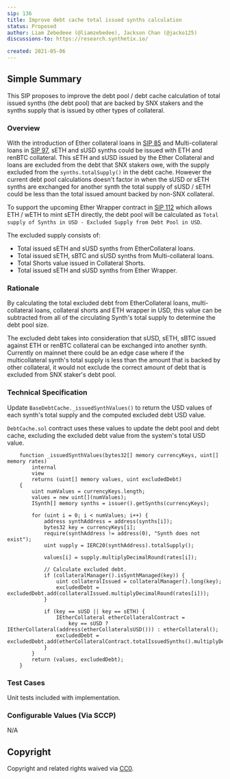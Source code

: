 ```yaml
---
sip: 136
title: Improve debt cache total issued synths calculation
status: Proposed
author: Liam Zebedeee (@liamzebedee), Jackson Chan (@jacko125)
discussions-to: https://research.synthetix.io/

created: 2021-05-06
---
```


## Simple Summary

This SIP proposes to improve the debt pool / debt cache calculation of total issued synths (the debt pool) that are backed by SNX stakers and the synths supply that is issued by other types of collateral.

### Overview

With the introduction of Ether collateral loans in [SIP 85](https://sips.synthetix.io/sips/sip-85) and Multi-collateral loans in [SIP 97](https://sips.synthetix.io/sips/sip-97), sETH and sUSD synths could be issued with ETH and renBTC collateral. This sETH and sUSD issued by the Ether Collateral and loans are excluded from the debt that SNX stakers owe, with the supply excluded from the `synths.totalSupply()` in the debt cache. However the current debt pool calculations doesn't factor in when the sUSD or sETH synths are exchanged for another synth the total supply of sUSD / sETH could be less than the total issued amount backed by non-SNX collateral.

To support the upcoming Ether Wrapper contract in [SIP 112](https://sips.synthetix.io/sips/sip-112) which allows ETH / wETH to mint sETH directly, the debt pool will be calculated as `Total supply of Synths in USD - Excluded Supply from Debt Pool in USD`.

The excluded supply consists of:

- Total issued sETH and sUSD synths from EtherCollateral loans.
- Total issued sETH, sBTC and sUSD synths from Multi-collateral loans.
- Total Shorts value issued in Collateral Shorts.
- Total issued sETH and sUSD synths from Ether Wrapper.

### Rationale

By calculating the total excluded debt from EtherCollateral loans, multi-collateral loans, collateral shorts and ETH wrapper in USD, this value can be subtracted from all of the circulating Synth's total supply to determine the debt pool size.

The excluded debt takes into consideration that sUSD, sETH, sBTC issued against ETH or renBTC collateral can be exchanged into another synth. Currently on mainnet there could be an edge case where if the multicollateral synth's total supply is less than the amount that is backed by other collateral, it would not exclude the correct amount of debt that is excluded from SNX staker's debt pool.

### Technical Specification

Update `BaseDebtCache._issuedSynthValues()` to return the USD values of each synth's total supply and the computed excluded debt USD value.

`DebtCache.sol` contract uses these values to update the debt pool and debt cache, excluding the excluded debt value from the system's total USD value.

```solidity
    function _issuedSynthValues(bytes32[] memory currencyKeys, uint[] memory rates)
        internal
        view
        returns (uint[] memory values, uint excludedDebt)
    {
        uint numValues = currencyKeys.length;
        values = new uint[](numValues);
        ISynth[] memory synths = issuer().getSynths(currencyKeys);

        for (uint i = 0; i < numValues; i++) {
            address synthAddress = address(synths[i]);
            bytes32 key = currencyKeys[i];
            require(synthAddress != address(0), "Synth does not exist");
            uint supply = IERC20(synthAddress).totalSupply();

            values[i] = supply.multiplyDecimalRound(rates[i]);

            // Calculate excluded debt.
            if (collateralManager().isSynthManaged(key)) {
                uint collateralIssued = collateralManager().long(key);
                excludedDebt = excludedDebt.add(collateralIssued.multiplyDecimalRound(rates[i]));
            }

            if (key == sUSD || key == sETH) {
                IEtherCollateral etherCollateralContract =
                    key == sUSD ? IEtherCollateral(address(etherCollateralsUSD())) : etherCollateral();
                excludedDebt = excludedDebt.add(etherCollateralContract.totalIssuedSynths().multiplyDecimalRound(rates[i]));
            }
        }
        return (values, excludedDebt);
    }
```

### Test Cases

Unit tests included with implementation.

### Configurable Values (Via SCCP)

N/A

## Copyright

Copyright and related rights waived via [CC0](https://creativecommons.org/publicdomain/zero/1.0/).
